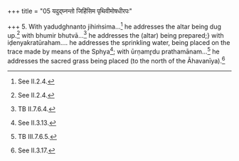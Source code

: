 +++
title = "05 यदुद्घ्नन्तो जिहिंसिम पृथिवीमोषधीरपः"

+++
5. With yadudghnanto jihiṁsima...[^1] he addresses the altar being dug up.[^1] with bhumir bhutvā...[^2] he addresses the (altar) being prepared;} with iḍenyakratūraham.... he addresses the sprinkling water, being placed on the trace made by means of the Sphya[^5]; with ūrṇamr̥du prathamānam...[^6] he addresses the sacred grass being placed (to the north of the Āhavanīya).[^7]  

[^1]: See II.2.4.  

[^2]: TB II.7.6.4.  

[^3]: See II.2.6ff.  

[^4]: Cp. AV VI.23.1.  

[^5]: See II.3.13.  

[^6]: TB III.7.6.5.  

[^7]: See II.3.17.
